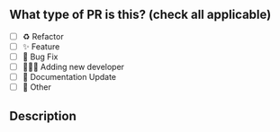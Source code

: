 <!--
  Before submitting a Pull Request, please ensure you've done the following:
  - 📖 Read the Open Sauced Contributing Guide: https://github.com/bdougie/awesome-black-developers/blob/main/CONTRIBUTING.md.
  - 📖 Read the Open Sauced Code of Conduct: https://github.com/ddougie/awesome-black-developersd/blob/main/CODE_OF_CONDUCT.md.
  - 💻 Included links to the developers work.
  - ✅ Provide tests for your changes.
  - 📝 Use descriptive commit messages.
  - 📷 Add username to the action/update-photos.rb.
-->

## What type of PR is this? (check all applicable)

- [ ] ♻️ Refactor
- [ ] ✨ Feature
- [ ] 🐛 Bug Fix
- [ ] 👩🏽‍🦱 Adding new developer
- [ ] 📝 Documentation Update
- [ ] 🚩 Other

## Description

<!--
  Briefly share why this developer belongs on this list (Please be as uplifting and encouraging as possible).
  
  If this is code related to the GitHub Actions, please still consider being uplifting in your description 😀.
-->
